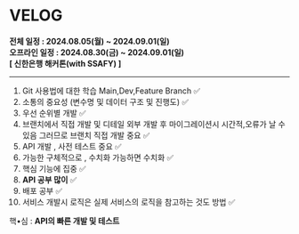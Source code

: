 # VELOG

**전체 일정 : 2024.08.05(월) ~ 2024.09.01(일)** <br>
**오프라인 일정 : 2024.08.30(금) ~ 2024.09.01(일)** <br>
**[ 신한은행 해커톤(with SSAFY) ]**

<hr>


1. Git 사용법에 대한 학습
   Main,Dev,Feature Branch ✅
2. 소통의 중요성 (변수명 및 데이터 구조 및 진행도) ✅ 
3. 우선 순위별 개발 ✅
4. 브랜치에서 직접 개발 및 디테일
   외부 개발 후 마이그레이션시 시간적,오류가 날 수 있음
   그러므로 브랜치 직접 개발 중요 ✅
5. API 개발 , 사전 테스트 중요 ✅
6. 가능한 구체적으로 , 수치화 가능하면 수치화 ✅
7. 핵심 기능에 집중 ✅
8. **API 공부 많이** ✅
9. 배포 공부  ✅
10. 서비스 개발시 로직은 실제 서비스의 로직을 참고하는 것도 방법 ✅




핵•심 : **API의 빠른 개발 및 테스트** 



